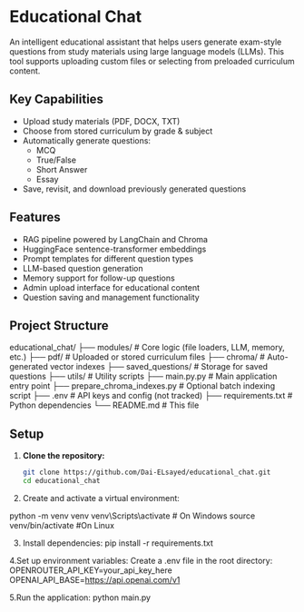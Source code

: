 # Educational Chat

An intelligent educational assistant that helps users generate exam-style questions from study materials using large language models (LLMs). This tool supports uploading custom files or selecting from preloaded curriculum content.

## Key Capabilities

- Upload study materials (PDF, DOCX, TXT)
- Choose from stored curriculum by grade & subject
- Automatically generate questions:
  - MCQ
  - True/False
  - Short Answer
  - Essay
- Save, revisit, and download previously generated questions

## Features

- RAG pipeline powered by LangChain and Chroma
- HuggingFace sentence-transformer embeddings
- Prompt templates for different question types
- LLM-based question generation
- Memory support for follow-up questions
- Admin upload interface for educational content
- Question saving and management functionality

## Project Structure

educational_chat/
├── modules/ # Core logic (file loaders, LLM, memory, etc.)
├── pdf/ # Uploaded or stored curriculum files
├── chroma/ # Auto-generated vector indexes
├── saved_questions/ # Storage for saved questions
├── utils/ # Utility scripts
├── main.py.py # Main application entry point
├── prepare_chroma_indexes.py # Optional batch indexing script
├── .env # API keys and config (not tracked)
├── requirements.txt # Python dependencies
└── README.md # This file


## Setup

1. **Clone the repository:**
   ```sh
   git clone https://github.com/Dai-ELsayed/educational_chat.git
   cd educational_chat

2. Create and activate a virtual environment:

python -m venv venv
venv\Scripts\activate  # On Windows
source venv/bin/activate  #On Linux



3. Install dependencies:
pip install -r requirements.txt

4.Set up environment variables:
Create a .env file in the root directory:
OPENROUTER_API_KEY=your_api_key_here
OPENAI_API_BASE=https://api.openai.com/v1

5.Run the application:
python main.py
